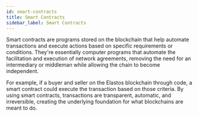```yaml
---
id: smart-contracts
title: Smart Contracts
sidebar_label: Smart Contracts
---
```

Smart contracts are programs stored on the blockchain that help automate transactions and execute actions based on specific requirements or conditions. They're essentially computer programs that automate the facilitation and execution of network agreements, removing the need for an intermediary or middleman while allowing the chain to become independent.

For example, if a buyer and seller on the Elastos blockchain through code, a smart contract could execute the transaction based on those criteria. By using smart contracts, transactions are transparent, automatic, and irreversible, creating the underlying foundation for what blockchains are meant to do.
